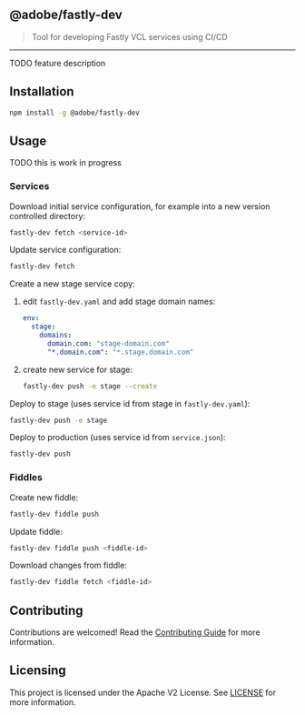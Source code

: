 ## @adobe/fastly-dev

> Tool for developing Fastly VCL services using CI/CD
---

TODO feature description

## Installation

```sh
npm install -g @adobe/fastly-dev
```

## Usage

TODO this is work in progress

### Services

Download initial service configuration, for example into a new version controlled directory:

```sh
fastly-dev fetch <service-id>
```

Update service configuration:

```sh
fastly-dev fetch
```

Create a new stage service copy:

1. edit `fastly-dev.yaml` and add stage domain names:
   ```yaml
   env:
     stage:
       domains:
         domain.com: "stage-domain.com"
         "*.domain.com": "*.stage.domain.com"
   ```
2. create new service for stage:
   ```sh
   fastly-dev push -e stage --create
   ```

Deploy to stage (uses service id from stage in `fastly-dev.yaml`):

```sh
fastly-dev push -e stage
```

Deploy to production (uses service id from `service.json`):

```sh
fastly-dev push
```

### Fiddles

Create new fiddle:

```sh
fastly-dev fiddle push
```

Update fiddle:
```sh
fastly-dev fiddle push <fiddle-id>
```

Download changes from fiddle:

```sh
fastly-dev fiddle fetch <fiddle-id>
```


## Contributing
Contributions are welcomed! Read the [Contributing Guide](./.github/CONTRIBUTING.md) for more information.

## Licensing
This project is licensed under the Apache V2 License. See [LICENSE](LICENSE) for more information.
